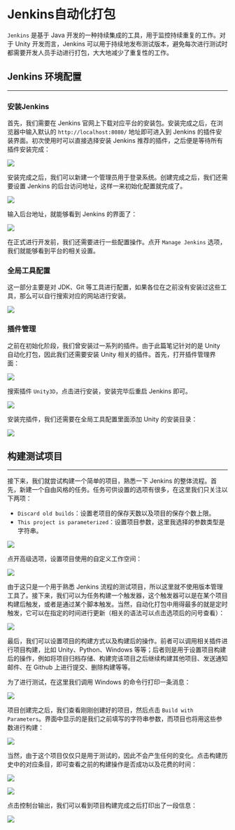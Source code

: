 # Jenkins自动化打包

`Jenkins` 是基于 Java 开发的一种持续集成的工具，用于监控持续重复的工作。对于 Unity 开发而言，Jenkins 可以用于持续地发布测试版本，避免每次进行测试时都需要开发人员手动进行打包，大大地减少了重复性的工作。

## Jenkins 环境配置

---

### 安装Jenkins

首先，我们需要在 Jenkins 官网上下载对应平台的安装包。安装完成之后，在浏览器中输入默认的 `http://localhost:8080/` 地址即可进入到 Jenkins 的插件安装界面。初次使用时可以直接选择安装 Jenkins 推荐的插件，之后便是等待所有插件安装完成：

![](http://cdn.fantasticmiao.cn/image/post/Unity/Advanced/Jenkins%E8%87%AA%E5%8A%A8%E5%8C%96%E6%89%93%E5%8C%85/01.png)

安装完成之后，我们可以新建一个管理员用于登录系统。创建完成之后，我们还需要设置 Jenkins 的后台访问地址，这样一来初始化配置就完成了。

![](http://cdn.fantasticmiao.cn/image/post/Unity/Advanced/Jenkins%E8%87%AA%E5%8A%A8%E5%8C%96%E6%89%93%E5%8C%85/02.png)

输入后台地址，就能够看到 Jenkins 的界面了：

![](http://cdn.fantasticmiao.cn/image/post/Unity/Advanced/Jenkins%E8%87%AA%E5%8A%A8%E5%8C%96%E6%89%93%E5%8C%85/03.png)

在正式进行开发前，我们还需要进行一些配置操作。点开 `Manage Jenkins` 选项，我们就能够看到平台的相关设置。

### 全局工具配置

这一部分主要是对 JDK、Git 等工具进行配置，如果各位在之前没有安装过这些工具，那么可以自行搜索对应的网站进行安装。

![](http://cdn.fantasticmiao.cn/image/post/Unity/Advanced/Jenkins%E8%87%AA%E5%8A%A8%E5%8C%96%E6%89%93%E5%8C%85/04.png)

### 插件管理

之前在初始化阶段，我们曾安装过一系列的插件。由于此篇笔记针对的是 Unity 自动化打包，因此我们还需要安装 Unity 相关的插件。首先，打开插件管理界面：

![](http://cdn.fantasticmiao.cn/image/post/Unity/Advanced/Jenkins%E8%87%AA%E5%8A%A8%E5%8C%96%E6%89%93%E5%8C%85/05.png)

搜索插件 `Unity3D`，点击进行安装，安装完毕后重启 Jenkins 即可。

![](http://cdn.fantasticmiao.cn/image/post/Unity/Advanced/Jenkins%E8%87%AA%E5%8A%A8%E5%8C%96%E6%89%93%E5%8C%85/06.png)

安装完插件，我们还需要在全局工具配置里面添加 Unity 的安装目录：

![](http://cdn.fantasticmiao.cn/image/post/Unity/Advanced/Jenkins%E8%87%AA%E5%8A%A8%E5%8C%96%E6%89%93%E5%8C%85/07.png)

## 构建测试项目

---

接下来，我们就尝试构建一个简单的项目，熟悉一下 Jenkins 的整体流程。首先，新建一个自由风格的任务。任务可供设置的选项有很多，在这里我们只关注以下两项：

* `Discard old builds`：设置老项目的保存天数以及项目的保存个数上限。
* `This project is parameterized`：设置项目参数，这里我选择的参数类型是字符串。

![](http://cdn.fantasticmiao.cn/image/post/Unity/Advanced/Jenkins%E8%87%AA%E5%8A%A8%E5%8C%96%E6%89%93%E5%8C%85/08.png)

点开高级选项，设置项目使用的自定义工作空间：

![](http://cdn.fantasticmiao.cn/image/post/Unity/Advanced/Jenkins%E8%87%AA%E5%8A%A8%E5%8C%96%E6%89%93%E5%8C%85/09.png)

由于这只是一个用于熟悉 Jenkins 流程的测试项目，所以这里就不使用版本管理工具了。接下来，我们可以为任务构建一个触发器，这个触发器可以是在某个项目构建后触发，或者是通过某个脚本触发。当然，自动化打包中用得最多的就是定时触发，它可以在指定的时间进行更新（相关的语法可以点击选项后的问号查看）：

![](http://cdn.fantasticmiao.cn/image/post/Unity/Advanced/Jenkins%E8%87%AA%E5%8A%A8%E5%8C%96%E6%89%93%E5%8C%85/10.png)

最后，我们可以设置项目的构建方式以及构建后的操作。前者可以调用相关插件进行项目构建，比如 Unity、Python、Windows 等等；后者则是用于设置项目构建后的操作，例如将项目归档存储、构建完该项目之后继续构建其他项目、发送通知邮件、在 Github 上进行提交、删除构建等等。

为了进行测试，在这里我们调用 Windows 的命令行打印一条消息：

![](http://cdn.fantasticmiao.cn/image/post/Unity/Advanced/Jenkins%E8%87%AA%E5%8A%A8%E5%8C%96%E6%89%93%E5%8C%85/11.png)

项目创建完之后，我们查看刚刚创建好的项目，然后点击 `Build with Parameters`。界面中显示的是我们之前填写的字符串参数，而项目也将用这些参数进行构建：

![](http://cdn.fantasticmiao.cn/image/post/Unity/Advanced/Jenkins%E8%87%AA%E5%8A%A8%E5%8C%96%E6%89%93%E5%8C%85/12.png)

当然，由于这个项目仅仅只是用于测试的，因此不会产生任何的变化。点击构建历史中的对应条目，即可查看之前的构建操作是否成功以及花费的时间：

![](http://cdn.fantasticmiao.cn/image/post/Unity/Advanced/Jenkins%E8%87%AA%E5%8A%A8%E5%8C%96%E6%89%93%E5%8C%85/13.png)

![](http://cdn.fantasticmiao.cn/image/post/Unity/Advanced/Jenkins%E8%87%AA%E5%8A%A8%E5%8C%96%E6%89%93%E5%8C%85/14.png)

点击控制台输出，我们可以看到项目构建完成之后打印出了一段信息：

![](http://cdn.fantasticmiao.cn/image/post/Unity/Advanced/Jenkins%E8%87%AA%E5%8A%A8%E5%8C%96%E6%89%93%E5%8C%85/15.png)